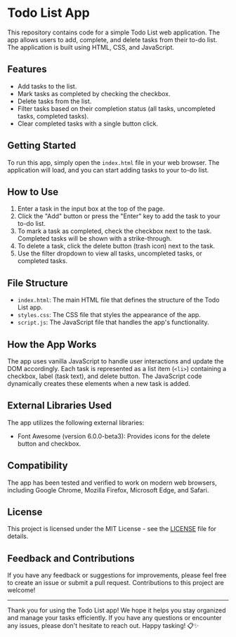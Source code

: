 # Todo List App

This repository contains code for a simple Todo List web application. The app allows users to add, complete, and delete tasks from their to-do list. The application is built using HTML, CSS, and JavaScript.

## Features

- Add tasks to the list.
- Mark tasks as completed by checking the checkbox.
- Delete tasks from the list.
- Filter tasks based on their completion status (all tasks, uncompleted tasks, completed tasks).
- Clear completed tasks with a single button click.

## Getting Started

To run this app, simply open the `index.html` file in your web browser. The application will load, and you can start adding tasks to your to-do list.

## How to Use

1. Enter a task in the input box at the top of the page.
2. Click the "Add" button or press the "Enter" key to add the task to your to-do list.
3. To mark a task as completed, check the checkbox next to the task. Completed tasks will be shown with a strike-through.
4. To delete a task, click the delete button (trash icon) next to the task.
5. Use the filter dropdown to view all tasks, uncompleted tasks, or completed tasks.

## File Structure

- `index.html`: The main HTML file that defines the structure of the Todo List app.
- `styles.css`: The CSS file that styles the appearance of the app.
- `script.js`: The JavaScript file that handles the app's functionality.

## How the App Works

The app uses vanilla JavaScript to handle user interactions and update the DOM accordingly. Each task is represented as a list item (`<li>`) containing a checkbox, label (task text), and delete button. The JavaScript code dynamically creates these elements when a new task is added.

## External Libraries Used

The app utilizes the following external libraries:

- Font Awesome (version 6.0.0-beta3): Provides icons for the delete button and checkbox.

## Compatibility

The app has been tested and verified to work on modern web browsers, including Google Chrome, Mozilla Firefox, Microsoft Edge, and Safari.

## License

This project is licensed under the MIT License - see the [LICENSE](LICENSE) file for details.

## Feedback and Contributions

If you have any feedback or suggestions for improvements, please feel free to create an issue or submit a pull request. Contributions to this project are welcome!

---

Thank you for using the Todo List app! We hope it helps you stay organized and manage your tasks efficiently. If you have any questions or encounter any issues, please don't hesitate to reach out. Happy tasking! 📋✨
